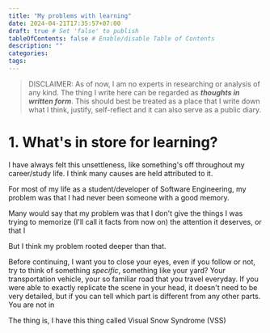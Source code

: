 ```yaml
---
title: "My problems with learning"
date: 2024-04-21T17:35:57+07:00
draft: true # Set 'false' to publish
tableOfContents: false # Enable/disable Table of Contents
description: ""
categories:
tags:
---
```


> DISCLAIMER: As of now, I am no experts in researching or analysis of any kind. The thing I write here can be regarded as **_thoughts in written form_**. This should best be treated as a place that I write down what I think, justify, self-reflect and it can also serve as a public diary.

# 1. What's in store for learning?

I have always felt this unsettleness, like something's off throughout my career/study life. I think many causes are held attributed to it.

For most of my life as a student/developer of Software Engineering, my problem was that I had never been someone with a good memory.

Many would say that my problem was that I don't give the things I was trying to memorize (I'll call it facts from now on) the attention it deserves, or that I

But I think my problem rooted deeper than that.

Before continuing, I want you to close your eyes, even if you follow or not, try to think of something _specific_, something like your yard? Your transportation vehicle, your so familiar road that you travel everyday. If you were able to exactly replicate the scene in your head, it doesn't need to be very detailed, but if you can tell which part is different from any other parts. You are not in 

The thing is, I have this thing called Visual Snow Syndrome (VSS)
